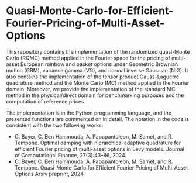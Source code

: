 # Quasi-Monte-Carlo-for-Efficient-Fourier-Pricing-of-Multi-Asset-Options

This repository contains the implementation of the randomized quasi-Monte Carlo (RQMC) method applied in the Fourier space for the pricing of multi-asset European rainbow and basket options under Geometric Brownian motion (GBM), variance gamma (VG), and normal inverse Gaussian (NIG).  It also contains the implementation of the tensor product Gauss-Laguerre quadrature method and the Monte Carlo (MC) method applied in the Fourier domain. Moreover, we provide the implementation of the standard MC method in the physical/direct domain for benchmarking purposes and the computation of reference prices.

The implementation is in the Python programming language, and the presented functions are commented on in detail. 
The notation in the code is consistent with the two following works:
- C. Bayer, C. Ben Hammouda, A. Papapantoleon, M. Samet, and R. Tempone. Optimal damping with hierarchical adaptive quadrature for efficient Fourier pricing of multi-asset options in Lévy models. Journal of Computational Finance, 27(3):43–86, 2024.
- C. Bayer, C. Ben Hammouda, A. Papapantoleon, M. Samet, and R. Tempone. Quasi-Monte Carlo for Efficient Fourier Pricing of Multi-Asset Options Arxiv preprint, 2024.
